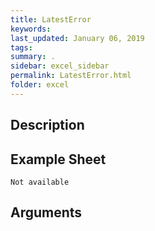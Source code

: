 ```yaml
---
title: LatestError
keywords:
last_updated: January 06, 2019
tags:
summary: .
sidebar: excel_sidebar
permalink: LatestError.html
folder: excel
---
```


## Description


<!--HUMAN EDIT START-->

<!--## Details-->

<!--HUMAN EDIT END-->

## Example Sheet

    Not available

## Arguments


<!--HUMAN EDIT START-->

<!--## Validation-->

<!--HUMAN EDIT END-->

